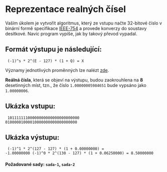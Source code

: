 # Reprezentace realných čísel

Vaším úkolem je vytvořit algoritmus, který ze vstupu načte 32-bitové číslo v binární formě specifikace [IEEE-754](https://www.h-schmidt.net/FloatConverter/IEEE754.html)
a provede konverzy do soustavy desítkové. Navíc program vypíše, jak by takový převod vypadal.

## Formát výstupu je následující:
<code><pre class="fmt">
(-1)^s * 2^(E - 127) * (1 + Q) = X
</pre></code>

Významy jednotlivých proměnných lze nalézt [zde](https://cs.wikipedia.org/wiki/IEEE_754#Z.C3.A1kladn.C3.AD_p.C5.99esnost_.28single.2C_binary32.29).

**Reálná čísla**, která se objeví na výstupu, budou zaokrouhlena na **8** desetinných míst, tzn., že číslo
`1.00000005984651` bude vypsáno jako `1.00000006`.

## Ukázka vstupu:
<code><pre class="fmt">
10111111100000000000000000000000
01000001000010000000000000000000
</pre></code>

## Ukázka výstupu:
<code><pre class="fmt">
(-1)^1 * 2^(127 - 127) * (1 + 0.00000000) = -1.00000000
(-1)^0 * 2^(130 - 127) * (1 + 0.06250000) = 8.50000000
</pre></code>

#### Požadované sady: `sada-1`, `sada-2`

